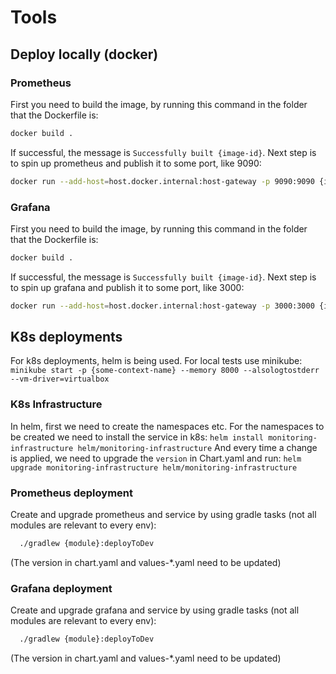 # Tools

## Deploy locally (docker)
### Prometheus
First you need to build the image, by running this command in the folder that the Dockerfile is:
```bash
docker build .
```
If successful, the message is `Successfully built {image-id}`.
Next step is to spin up prometheus and publish it to some port, like 9090:
```bash
docker run --add-host=host.docker.internal:host-gateway -p 9090:9090 {image-id} --config.file=/etc/prometheus/prometheus-docker.yml
```

### Grafana
First you need to build the image, by running this command in the folder that the Dockerfile is:
```bash
docker build .
```
If successful, the message is `Successfully built {image-id}`.
Next step is to spin up grafana and publish it to some port, like 3000:
```bash
docker run --add-host=host.docker.internal:host-gateway -p 3000:3000 {image-id}
```

## K8s deployments
For k8s deployments, helm is being used. 
For local tests use minikube: `minikube start -p {some-context-name} --memory 8000 --alsologtostderr --vm-driver=virtualbox`

### K8s Infrastructure
In helm, first we need to create the namespaces etc.
For the namespaces to be created we need to install the service in k8s: `helm install monitoring-infrastructure helm/monitoring-infrastructure`
And every time a change is applied, we need to upgrade the `version` in Chart.yaml and run: `helm upgrade monitoring-infrastructure helm/monitoring-infrastructure`

### Prometheus deployment
Create and upgrade prometheus and service by using gradle tasks (not all modules are relevant to every env): 
```bash
  ./gradlew {module}:deployToDev
```
(The version in chart.yaml and values-*.yaml need to be updated)

### Grafana deployment
Create and upgrade grafana and service by using gradle tasks (not all modules are relevant to every env): 
```bash
  ./gradlew {module}:deployToDev
```
(The version in chart.yaml and values-*.yaml need to be updated)
